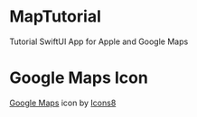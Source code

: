 # MapTutorial
Tutorial SwiftUI App for Apple and Google Maps

# Google Maps Icon
[Google Maps](https://icons8.com/icon/UZdcMdspEOov/google-maps) icon by [Icons8](https://icons8.com)